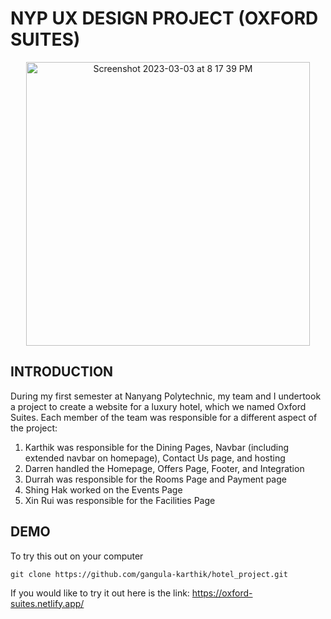 # NYP UX DESIGN PROJECT (OXFORD SUITES)

<p align="center">
  <a href="https://oxford-suites.netlify.app/"><img width="454" alt="Screenshot 2023-03-03 at 8 17 39 PM" src="https://user-images.githubusercontent.com/56480632/222718233-de30fd5c-bbc7-4443-98e8-ce124729480e.png"></a>
</p>



## INTRODUCTION
During my first semester at Nanyang Polytechnic, my team and I undertook a project to create a website for a luxury hotel, which we named Oxford Suites. Each member of the team was responsible for a different aspect of the project: 
1. Karthik was responsible for the Dining Pages, Navbar (including extended navbar on homepage), Contact Us page, and hosting
2. Darren handled the Homepage, Offers Page, Footer, and Integration
3. Durrah was responsible for the Rooms Page and Payment page
4. Shing Hak worked on the Events Page
5. Xin Rui was responsible for the Facilities Page


## DEMO
To try this out on your computer
```
git clone https://github.com/gangula-karthik/hotel_project.git
```
If you would like to try it out here is the link: https://oxford-suites.netlify.app/

